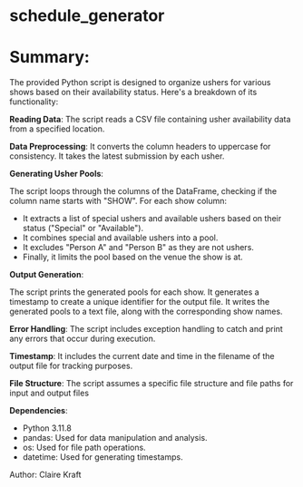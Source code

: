 # schedule_generator
# Summary:
The provided Python script is designed to organize ushers for various shows based on their availability status. Here's a breakdown of its functionality:

__Reading Data__: The script reads a CSV file containing usher availability data from a specified location.

__Data Preprocessing__: It converts the column headers to uppercase for consistency. It takes the latest submission by each usher. 

__Generating Usher Pools__:

The script loops through the columns of the DataFrame, checking if the column name starts with "SHOW".
For each show column:
- It extracts a list of special ushers and available ushers based on their status ("Special" or "Available").
- It combines special and available ushers into a pool.
- It excludes "Person A" and "Person B" as they are not ushers.
- Finally, it limits the pool based on the venue the show is at.

__Output Generation__:

The script prints the generated pools for each show.
It generates a timestamp to create a unique identifier for the output file.
It writes the generated pools to a text file, along with the corresponding show names.

__Error Handling__: The script includes exception handling to catch and print any errors that occur during execution.

__Timestamp__: It includes the current date and time in the filename of the output file for tracking purposes.

__File Structure__: The script assumes a specific file structure and file paths for input and output files


__Dependencies__:
- Python 3.11.8
- pandas: Used for data manipulation and analysis.
- os: Used for file path operations.
- datetime: Used for generating timestamps.
  
Author:
Claire Kraft

